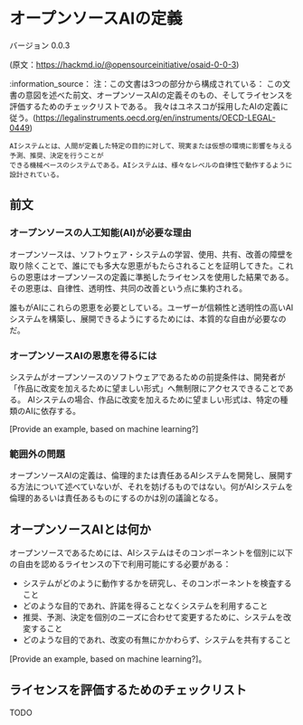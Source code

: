 # オープンソースAIの定義
バージョン 0.0.3

(原文：https://hackmd.io/@opensourceinitiative/osaid-0-0-3)

:information_source： 注：この文書は3つの部分から構成されている： この文書の意図を述べた前文、オープンソースAIの定義そのもの、そしてライセンスを評価するためのチェックリストである。
我々はユネスコが採用したAIの定義に従う。(https://legalinstruments.oecd.org/en/instruments/OECD-LEGAL-0449)

    AIシステムとは、人間が定義した特定の目的に対して、現実または仮想の環境に影響を与える予測、推奨、決定を行うことが
    できる機械ベースのシステムである。AIシステムは、様々なレベルの自律性で動作するように設計されている。


## 前文
### オープンソースの人工知能(AI)が必要な理由

オープンソースは、ソフトウェア・システムの学習、使用、共有、改善の障壁を取り除くことで、誰にでも多大な恩恵がもたらされることを証明してきた。これらの恩恵はオープンソースの定義に準拠したライセンスを使用した結果である。その恩恵は、自律性、透明性、共同の改善という点に集約される。

誰もがAIにこれらの恩恵を必要としている。ユーザーが信頼性と透明性の高いAIシステムを構築し、展開できるようにするためには、本質的な自由が必要なのだ。


### オープンソースAIの恩恵を得るには

システムがオープンソースのソフトウェアであるための前提条件は、開発者が「作品に改変を加えるために望ましい形式」へ無制限にアクセスできることである。
AIシステムの場合、作品に改変を加えるために望ましい形式は、特定の種類のAIに依存する。

[Provide an example, based on machine learning?]


### 範囲外の問題

オープンソースAIの定義は、倫理的または責任あるAIシステムを開発し、展開する方法について述べていないが、それを妨げるものではない。何がAIシステムを倫理的あるいは責任あるものにするのかは別の議論となる。


## オープンソースAIとは何か

オープンソースであるためには、AIシステムはそのコンポーネントを個別に以下の自由を認めるライセンスの下で利用可能にする必要がある：

- システムがどのように動作するかを研究し、そのコンポーネントを検査すること
- どのような目的であれ、許諾を得ることなくシステムを利用すること
- 推奨、予測、決定を個別のニーズに合わせて変更するために、システムを改変すること
- どのような目的であれ、改変の有無にかかわらず、システムを共有すること

[Provide an example, based on machine learning?]。


## ライセンスを評価するためのチェックリスト

TODO
